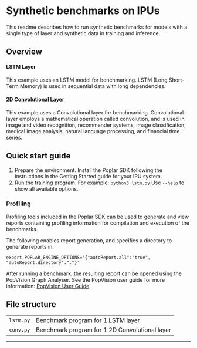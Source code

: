 # Synthetic benchmarks on IPUs

This readme describes how to run synthetic benchmarks for models with a single type of layer and synthetic data in training and inference.

## Overview

#### LSTM Layer

This example uses an LSTM model for benchmarking. LSTM (Long Short-Term Memory) is used in sequential data with long dependencies.

#### 2D Convolutional Layer

This example uses a Convolutional layer for benchmarking. Convolutional layer employs a mathematical operation called convolution, and is used in image and video recognition, recommender systems, image classification, medical image analysis, natural language processing, and financial time series.

## Quick start guide

1. Prepare the environment. Install the Poplar SDK following the instructions
   in the Getting Started guide for your IPU system.
2. Run the training program. For example:
   `python3 lstm.py`
   Use `--help` to show all available options.

### Profiling

Profiling tools included in the Poplar SDK can be used to generate and view reports containing
profiling information for compilation and execution of the benchmarks.

The following enables report generation, and specifies a directory to generate reports in.

```
export POPLAR_ENGINE_OPTIONS='{"autoReport.all":"true", "autoReport.directory":"."}'
```

After running a benchmark, the resulting report can be opened using the PopVision Graph Analyser. 
See the PopVision user guide for more information:
[PopVision User Guide](https://docs.graphcore.ai/projects/graphcore-popvision-user-guide/en/latest/index.html).


## File structure

|            |                           |
|------------|---------------------------|
| `lstm.py`          | Benchmark program for 1 LSTM layer                       |
| `conv.py`          | Benchmark program for 1 2D Convolutional layer           |


----

